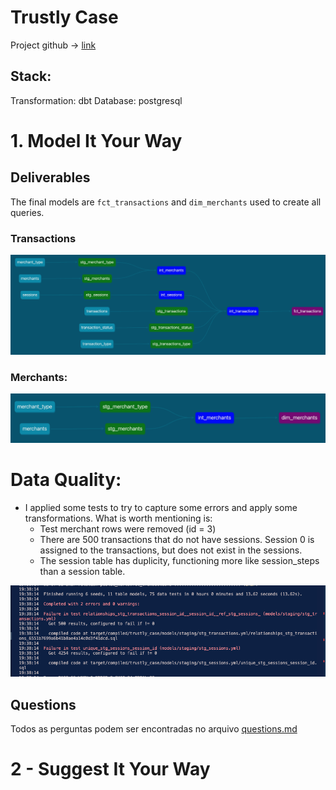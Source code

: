 # Trustly Case

Project github -> [link](https://github.com/AbnerHenriq/case-trustly/tree/main) 

## Stack:

Transformation: dbt
Database: postgresql

# 1. Model It Your Way 

## Deliverables

The final models are `fct_transactions` and `dim_merchants` used to create all queries.

### Transactions
![Transactions](transactions_lineage.png)

### Merchants:
![Merchants](merchants_lineage.png)

#  Data Quality:

- I applied some tests to try to capture some errors and apply some transformations. What is worth mentioning is:
    - Test merchant rows were removed (id = 3)
    - There are 500 transactions that do not have sessions. Session 0 is assigned to the transactions, but does not exist in the sessions.
    - The session table has duplicity, functioning more like session_steps than a session table.

![Data Quality](data_quality.png)

##  Questions

Todos as perguntas podem ser encontradas no arquivo [questions.md](dbt-trustly/questions/questions.md)


# 2 - Suggest It Your Way 